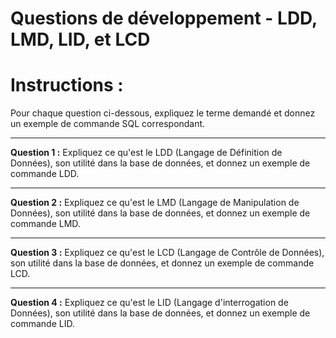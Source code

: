 # Questions de développement - LDD, LMD, LID, et LCD

# Instructions :
Pour chaque question ci-dessous, expliquez le terme demandé et donnez un exemple de commande SQL correspondant.

---

**Question 1 :** Expliquez ce qu'est le LDD (Langage de Définition de Données), son utilité dans la base de données, et donnez un exemple de commande LDD.

---

**Question 2 :** Expliquez ce qu'est le LMD (Langage de Manipulation de Données), son utilité dans la base de données, et donnez un exemple de commande LMD.

---

**Question 3 :** Expliquez ce qu'est le LCD (Langage de Contrôle de Données), son utilité dans la base de données, et donnez un exemple de commande LCD.

---

**Question 4 :** Expliquez ce qu'est le LID (Langage d'interrogation de Données), son utilité dans la base de données, et donnez un exemple de commande LID.

